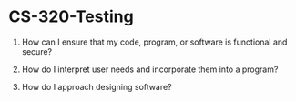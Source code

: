 # CS-320-Testing
1. How can I ensure that my code, program, or software is functional and secure?


   
2. How do I interpret user needs and incorporate them into a program?


   
3. How do I approach designing software?
